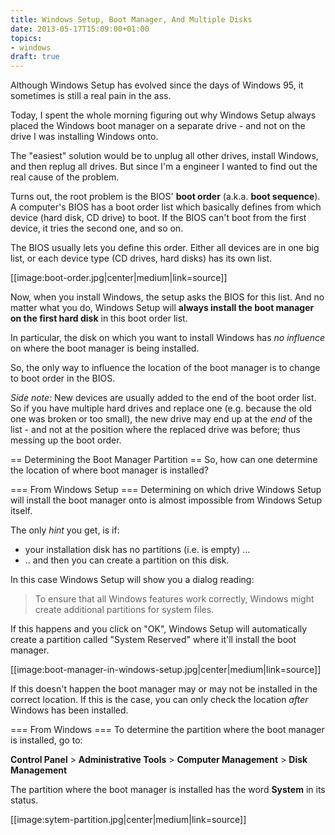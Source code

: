 ```yaml
---
title: Windows Setup, Boot Manager, And Multiple Disks
date: 2013-05-17T15:09:00+01:00
topics:
- windows
draft: true
---
```


Although Windows Setup has evolved since the days of Windows 95, it sometimes is still a real pain in the ass.

Today, I spent the whole morning figuring out why Windows Setup always placed the Windows boot manager on a separate drive - and not on the drive I was installing Windows onto.

The "easiest" solution would be to unplug all other drives, install Windows, and then replug all drives. But since I'm a engineer I wanted to find out the real cause of the problem.

Turns out, the root problem is the BIOS' **boot order** (a.k.a. **boot sequence**). A computer's BIOS has a boot order list which basically defines from which device (hard disk, CD drive) to boot. If the BIOS can't boot from the first device, it tries the second one, and so on.

The BIOS usually lets you define this order. Either all devices are in one big list, or each device type (CD drives, hard disks) has its own list.

[[image:boot-order.jpg|center|medium|link=source]]

Now, when you install Windows, the setup asks the BIOS for this list. And no matter what you do, Windows Setup will **always install the boot manager on the first hard disk** in this boot order list.

In particular, the disk on which you want to install Windows has *no influence* on where the boot manager is being installed.

So, the only way to influence the location of the boot manager is to change to boot order in the BIOS.

*Side note:* New devices are usually added to the end of the boot order list. So if you have multiple hard drives and replace one (e.g. because the old one was broken or too small), the new drive may end up at the *end* of the list - and not at the position where the replaced drive was before; thus messing up the boot order.

== Determining the Boot Manager Partition ==
So, how can one determine the location of where boot manager is installed?

=== From Windows Setup ===
Determining on which drive Windows Setup will install the boot manager onto is almost impossible from Windows Setup itself.

The only *hint* you get, is if:

* your installation disk has no partitions (i.e. is empty) ...
* .. and then you can create a partition on this disk.

In this case Windows Setup will show you a dialog reading:

> To ensure that all Windows features work correctly, Windows might create additional partitions for system  files.

If this happens and you click on "OK", Windows Setup will automatically create a partition called "System Reserved" where it'll install the boot manager.

[[image:boot-manager-in-windows-setup.jpg|center|medium|link=source]]

If this doesn't happen the boot manager may or may not be installed in the correct location. If this is the case, you can only check the location *after* Windows has been installed.

=== From Windows ===
To determine the partition where the boot manager is installed, go to:

  **Control Panel** > **Administrative Tools** > **Computer Management** > **Disk Management**

The partition where the boot manager is installed has the word **System** in its status.

[[image:sytem-partition.jpg|center|medium|link=source]]

